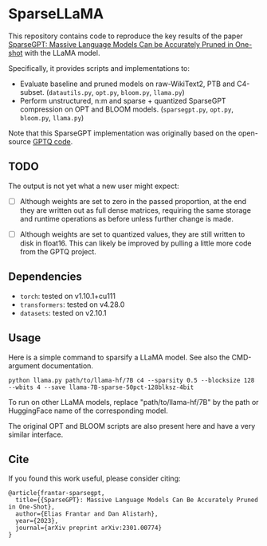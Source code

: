 # SparseLLaMA

This repository contains code to reproduce the key results of the paper [SparseGPT: Massive Language Models Can be Accurately Pruned in One-shot](https://arxiv.org/abs/2301.00774) with the LLaMA model.

Specifically, it provides scripts and implementations to:

* Evaluate baseline and pruned models on raw-WikiText2, PTB and C4-subset. (`datautils.py`, `opt.py`, `bloom.py`, `llama.py`) 
* Perform unstructured, n:m and sparse + quantized SparseGPT compression on OPT and BLOOM models. (`sparsegpt.py`, `opt.py`, `bloom.py`, `llama.py`)

Note that this SparseGPT implementation was originally based on the open-source [GPTQ code](https://github.com/IST-DASLab/gptq). 

## TODO

The output is not yet what a new user might expect:

- [ ] Although weights are set to zero in the passed proportion, at the end they are written out as full dense matrices, requiring the same storage and runtime operations as before unless further change is made.
- [ ] Although weights are set to quantized values, they are still written to disk in float16. This can likely be improved by pulling a little more code from the GPTQ project.


## Dependencies

* `torch`: tested on v1.10.1+cu111
* `transformers`: tested on v4.28.0
* `datasets`: tested on v2.10.1

## Usage

Here is a simple command to sparsify a LLaMA model.
See also the CMD-argument documentation.

```
python llama.py path/to/llama-hf/7B c4 --sparsity 0.5 --blocksize 128 --wbits 4 --save llama-7B-sparse-50pct-128blksz-4bit
```

To run on other LLaMA models, replace "path/to/llama-hf/7B" by the path or HuggingFace name of the corresponding model.

The original OPT and BLOOM scripts are also present here and have a very similar interface.

## Cite

If you found this work useful, please consider citing:

```
@article{frantar-sparsegpt,
  title={{SparseGPT}: Massive Language Models Can Be Accurately Pruned in One-Shot}, 
  author={Elias Frantar and Dan Alistarh},
  year={2023},
  journal={arXiv preprint arXiv:2301.00774}
}
```
